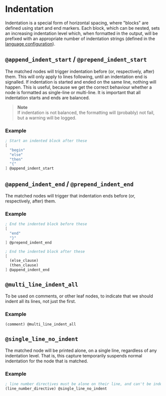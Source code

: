 # Indentation

Indentation is a special form of horizontal spacing, where "blocks" are
defined using start and end markers. Each block, which can be nested,
sets an increasing indentation level which, when formatted in the
output, will be prefixed with an appropriate number of indentation
strings (defined in the [language configuration](../../cli/configuration.md#indentation)).

## `@append_indent_start` / `@prepend_indent_start`

The matched nodes will trigger indentation before (or, respectively,
after) them. This will only apply to lines following, until an
indentation end is signalled. If indentation is started and ended on the
same line, nothing will happen. This is useful, because we get the
correct behaviour whether a node is formatted as single-line or
multi-line. It is important that all indentation starts and ends are
balanced.

> **Note**\
> If indentation is not balanced, the formatting will (probably) not
> fail, but a warning will be logged.

### Example

```scheme
; Start an indented block after these
[
  "begin"
  "else"
  "then"
  "{"
] @append_indent_start
```

## `@append_indent_end` / `@prepend_indent_end`

The matched nodes will trigger that indentation ends before (or,
respectively, after) them.

### Example

```scheme
; End the indented block before these
[
  "end"
  "}"
] @prepend_indent_end

; End the indented block after these
[
  (else_clause)
  (then_clause)
] @append_indent_end
```

## `@multi_line_indent_all`

To be used on comments, or other leaf nodes, to indicate that we should
indent all its lines, not just the first.

### Example

```scheme
(comment) @multi_line_indent_all
```

## `@single_line_no_indent`

The matched node will be printed alone, on a single line, regardless of
any indentation level. That is, this capture temporarily suspends normal
indentation for the node that is matched.

### Example

```scheme
; line number directives must be alone on their line, and can't be indented
(line_number_directive) @single_line_no_indent
```
